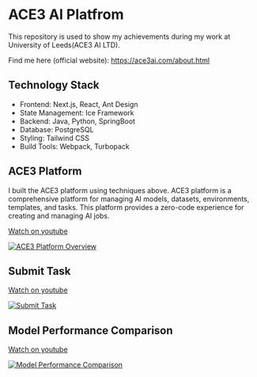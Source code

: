 # ACE3 AI Platfrom
This repository is used to show my achievements during my work at University of Leeds(ACE3 AI LTD).

Find me here (official website): https://ace3ai.com/about.html

## Technology Stack
- Frontend: Next.js, React, Ant Design
- State Management: Ice Framework
- Backend: Java, Python, SpringBoot
- Database: PostgreSQL
- Styling: Tailwind CSS
- Build Tools: Webpack, Turbopack

## ACE3 Platform
I built the ACE3 platform using techniques above. ACE3 platform is a comprehensive platform for managing AI models, datasets, environments, templates, and tasks. This platform provides a zero-code experience for creating and managing AI jobs.

[Watch on youtube](https://www.youtube.com/watch?v=p9-PorpbBFY)

[![ACE3 Platform Overview](https://img.youtube.com/vi/p9-PorpbBFY/hqdefault.jpg)](https://www.youtube.com/watch?v=p9-PorpbBFY)

## Submit Task

[Watch on youtube](https://www.youtube.com/watch?v=AchDzHlfgb4)

[![Submit Task](https://img.youtube.com/vi/AchDzHlfgb4/hqdefault.jpg)](https://www.youtube.com/watch?v=AchDzHlfgb4)

## Model Performance Comparison
[Watch on youtube](https://www.youtube.com/watch?v=OkXnQ__nvvo)

[![Model Performance Comparison](https://img.youtube.com/vi/OkXnQ__nvvo/hqdefault.jpg)](https://www.youtube.com/watch?v=OkXnQ__nvvo)
